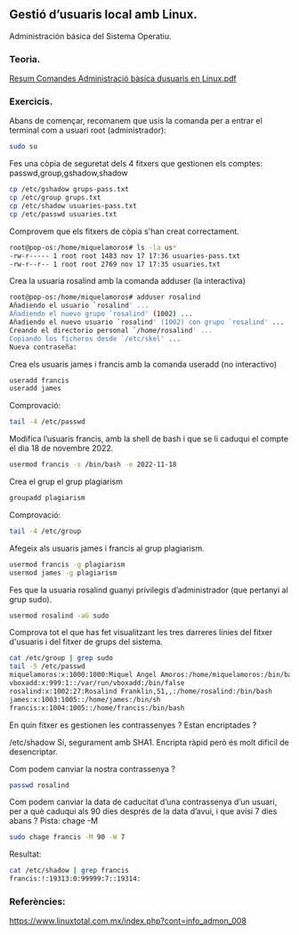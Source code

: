 ## Gestió d’usuaris local amb Linux.

Administración básica del Sistema Operatiu.

### Teoria.

<a href="https://github.com/miquelamorosaldev/m01-sistemes-dawbio-2122/blob/main/m01-uf1/practica32/Resum%20Comandes%20Administraci%C3%B3%20b%C3%A0sica%20dusuaris%20en%20Linux.pdf">Resum Comandes Administració bàsica dusuaris en Linux.pdf</a>

### Exercicis.

Abans de començar, recomanem que usis la comanda per a entrar el terminal com a usuari root (administrador):

```sh
sudo su
```

Fes una còpia de seguretat dels 4 fitxers que gestionen els comptes: passwd,group,gshadow,shadow

```sh
cp /etc/gshadow grups-pass.txt
cp /etc/group grups.txt
cp /etc/shadow usuaries-pass.txt
cp /etc/passwd usuaries.txt
```

Comprovem que els fitxers de còpia s'han creat correctament.
```sh
root@pop-os:/home/miquelamoros# ls -la us*
-rw-r----- 1 root root 1483 nov 17 17:36 usuaries-pass.txt
-rw-r--r-- 1 root root 2769 nov 17 17:35 usuaries.txt
```

Crea la usuaria rosalind amb la comanda adduser (la interactiva)

```sh
root@pop-os:/home/miquelamoros# adduser rosalind
Añadiendo el usuario `rosalind' ...
Añadiendo el nuevo grupo `rosalind' (1002) ...
Añadiendo el nuevo usuario `rosalind' (1002) con grupo `rosalind' ...
Creando el directorio personal `/home/rosalind' ...
Copiando los ficheros desde `/etc/skel' ...
Nueva contraseña:
```

Crea els usuaris james i francis amb la comanda useradd (no interactivo)
```sh
useradd francis
useradd james
```

Comprovació:
```sh
tail -4 /etc/passwd
```

Modifica l’usuaris francis, amb la shell de bash i que se li caduqui el compte el dia 18 de novembre 2022.
```sh
usermod francis -s /bin/bash -e 2022-11-18
```

Crea el grup el grup plagiarism
```sh
groupadd plagiarism
```

Comprovació:
```sh
tail -4 /etc/group
```

Afegeix als usuaris james i francis al grup plagiarism.
```sh
usermod francis -g plagiarism
usermod james -g plagiarism
```

Fes que la usuaria rosalind guanyi privilegis d’administrador (que pertanyi al grup sudo).
```sh
usermod rosalind -aG sudo
```

Comprova tot el que has fet visualitzant les tres darreres línies del fitxer d'usuaris i del fitxer de grups del sistema.
```sh
cat /etc/group | grep sudo
tail -5 /etc/passwd
miquelamoros:x:1000:1000:Miquel Angel Amoros:/home/miquelamoros:/bin/bash
vboxadd:x:999:1::/var/run/vboxadd:/bin/false
rosalind:x:1002:27:Rosalind Franklin,51,,:/home/rosalind:/bin/bash
james:x:1003:1005::/home/james:/bin/sh
francis:x:1004:1005::/home/francis:/bin/bash
```

En quin fitxer es gestionen les contrassenyes ? Estan encriptades ?

/etc/shadow
Sí, segurament amb SHA1. Encripta ràpid però és molt dificil de desencriptar.

Com podem canviar la nostra contrassenya ? 
```sh
passwd rosalind
```

Com podem canviar la data de caducitat d’una contrassenya d’un usuari, per a què caduqui als 90 dies després de la data d’avui, i que avisi 7 dies abans ? 
Pista: chage -M

```sh
sudo chage francis -M 90 -W 7
```

Resultat:
```sh
cat /etc/shadow | grep francis
francis:!:19313:0:99999:7::19314:
```

### Referències:
https://www.linuxtotal.com.mx/index.php?cont=info_admon_008

